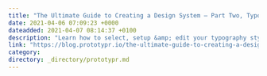 ```yaml
---
title: "The Ultimate Guide to Creating a Design System — Part Two, Typography"
date: 2021-04-06 07:09:23 +0000
dateadded: 2021-04-07 08:14:37 +0100
description: "Learn how to select, setup &amp; edit your typography styles within a design system!"
link: "https://blog.prototypr.io/the-ultimate-guide-to-creating-a-design-system-part-two-typography-4513dca4476f?source=rss----eb297ea1161a---4"
category:
directory: _directory/prototypr.md
---
```

